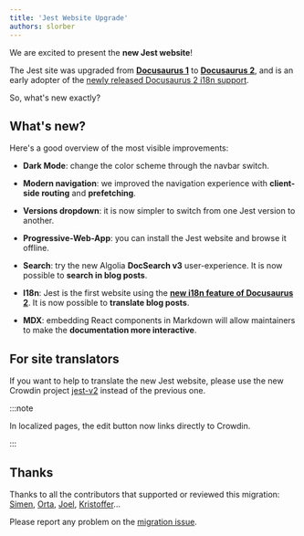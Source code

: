 ```yaml
---
title: 'Jest Website Upgrade'
authors: slorber
---
```


We are excited to present the **new Jest website**!

The Jest site was upgraded from **[Docusaurus 1](https://v1.docusaurus.io/)** to **[Docusaurus 2](https://v2.docusaurus.io/)**, and is an early adopter of the [newly released Docusaurus 2 i18n support](https://v2.docusaurus.io/blog/2021/03/09/releasing-docusaurus-i18n).

So, what's new exactly?

<!--truncate-->

## What's new?

Here's a good overview of the most visible improvements:

- **Dark Mode**: change the color scheme through the navbar switch.

- **Modern navigation**: we improved the navigation experience with **client-side routing** and **prefetching**.

- **Versions dropdown**: it is now simpler to switch from one Jest version to another.

- **Progressive-Web-App**: you can install the Jest website and browse it offline.

- **Search**: try the new Algolia **DocSearch v3** user-experience. It is now possible to **search in blog posts**.

- **I18n**: Jest is the first website using the **[new i18n feature of Docusaurus 2](https://v2.docusaurus.io/docs/i18n/introduction)**. It is now possible to **translate blog posts**.

- **MDX**: embedding React components in Markdown will allow maintainers to make the **documentation more interactive**.

## For site translators

If you want to help to translate the new Jest website, please use the new Crowdin project [jest-v2](https://crowdin.com/project/jest-v2) instead of the previous one.

:::note

In localized pages, the edit button now links directly to Crowdin.

:::

## Thanks

Thanks to all the contributors that supported or reviewed this migration: [Simen](https://github.com/SimenB), [Orta](https://github.com/orta), [Joel](https://github.com/JoelMarcey), [Kristoffer](https://github.com/merceyz)...

Please report any problem on the [migration issue](https://github.com/jestjs/jest/pull/11021).
